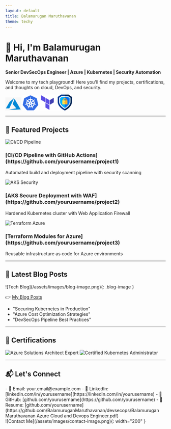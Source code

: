 ```yaml
---
layout: default
title: Balamurugan Maruthavanan
theme: techy
---
```


<div class="tech-background">
  <div class="content-overlay">
  
# 👋 Hi, I'm Balamurugan Maruthavanan  

**Senior DevSecOps Engineer | Azure | Kubernetes | Security Automation**  

Welcome to my tech playground! Here you'll find my projects, certifications, and thoughts on cloud, DevOps, and security.  

<div class="tech-icons">
  <img src="/assets/images/azure-icon.png" alt="Azure" width="50">
  <img src="/assets/images/kubernetes-icon.png" alt="Kubernetes" width="50">
  <img src="/assets/images/terraform-icon.png" alt="Terraform" width="50">
  <img src="/assets/images/security-icon.png" alt="Security" width="50">
</div>

---

## 🚀 Featured Projects

<div class="project-cards">
  <div class="project-card">
    <img src="/assets/images/cicd-pipeline.png" alt="CI/CD Pipeline">
    <h3>[CI/CD Pipeline with GitHub Actions](https://github.com/yourusername/project1)</h3>
    <p>Automated build and deployment pipeline with security scanning</p>
  </div>
  
  <div class="project-card">
    <img src="/assets/images/aks-security.png" alt="AKS Security">
    <h3>[AKS Secure Deployment with WAF](https://github.com/yourusername/project2)</h3>
    <p>Hardened Kubernetes cluster with Web Application Firewall</p>
  </div>
  
  <div class="project-card">
    <img src="/assets/images/terraform-azure.png" alt="Terraform Azure">
    <h3>[Terraform Modules for Azure](https://github.com/yourusername/project3)</h3>
    <p>Reusable infrastructure as code for Azure environments</p>
  </div>
</div>

---

## 📝 Latest Blog Posts

<div class="blog-posts">
  ![Tech Blog](/assets/images/blog-image.png){: .blog-image }
  
  👉 [My Blog Posts](./_posts)  
  - "Securing Kubernetes in Production"  
  - "Azure Cost Optimization Strategies"  
  - "DevSecOps Pipeline Best Practices"  
</div>

---

## 📜 Certifications

<div class="cert-badges">
  <img src="/assets/images/azure-cert.png" alt="Azure Solutions Architect Expert" width="120">
  <img src="/assets/images/cka-cert.png" alt="Certified Kubernetes Administrator" width="120">
</div>

---

## 📬 Let's Connect

<div class="contact-section">
  <div class="contact-methods">
    - 📧 Email: your.email@example.com  
    - 💼 LinkedIn: [linkedin.com/in/yourusername](https://linkedin.com/in/yourusername)  
    - 🐙 GitHub: [github.com/yourusername](https://github.com/yourusername)  
    - 🐙 Resume: [github.com/yourusername](https://github.com/BalamuruganMaruthavanan/devsecops/Balamurugan Maruthavanan Azure Cloud and Devops Engineer.pdf)

  </div>
  <div class="contact-image">
    ![Contact Me](/assets/images/contact-image.png){: width="200" }
  </div>
</div>

  </div>
</div>
